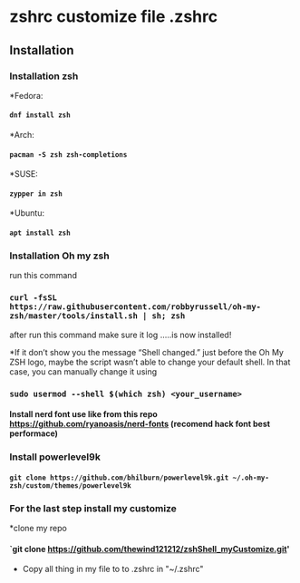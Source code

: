 # zshrc customize file .zshrc
## Installation
### Installation zsh
 *Fedora: 
#### `dnf install zsh`
*Arch:
#### `pacman -S zsh zsh-completions`
*SUSE: 
#### `zypper in zsh`
*Ubuntu: 
#### `apt install zsh`

### Installation Oh my zsh
run this command 
### `curl -fsSL https://raw.githubusercontent.com/robbyrussell/oh-my-zsh/master/tools/install.sh | sh; zsh`
after run this command make sure it log  .....is now installed! 

*If it don’t show you the message “Shell changed.” just before the Oh My ZSH logo, maybe the script wasn’t able to change your default shell. In that case, you can manually change it using 

### `sudo usermod --shell $(which zsh) <your_username>`


#### Install nerd font use like from this repo https://github.com/ryanoasis/nerd-fonts (recomend hack font best performace)

### Install powerlevel9k

#### `git clone https://github.com/bhilburn/powerlevel9k.git ~/.oh-my-zsh/custom/themes/powerlevel9k`

### For the last step install my customize
*clone my repo 
#### `git clone https://github.com/thewind121212/zshShell_myCustomize.git'
* Copy all thing in my file to to .zshrc in "~/.zshrc"






